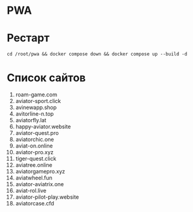 # PWA
# Рестарт
```cd /root/pwa && docker compose down && docker compose up --build -d```

# Список сайтов
1. roam-game.com
2. aviator-sport.click
3. avinewapp.shop
4. avitorline-n.top
5. aviatorfly.lat
6. happy-aviator.website
7. aviator-quest.pro
8. aviatorchic.one
9. aviat-on.online
10. aviator-pro.xyz
11. tiger-quest.click
12. aviatree.online
13. aviatorgamepro.xyz
14. aviatwheel.fun
15. aviator-aviatrix.one
16. aviat-rol.live
17. aviator-pilot-play.website
18. aviatorcase.cfd